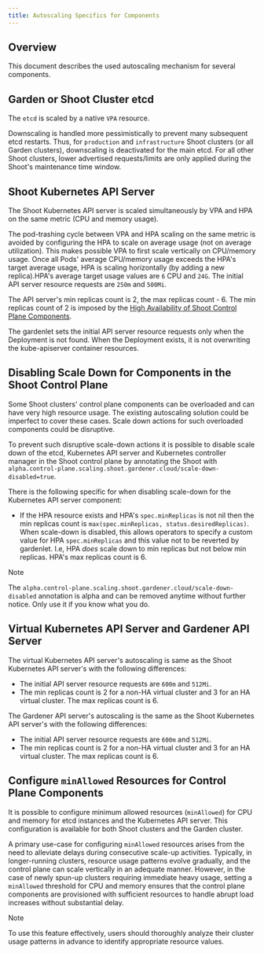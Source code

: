 ```yaml
---
title: Autoscaling Specifics for Components
---
```


## Overview

This document describes the used autoscaling mechanism for several components.

## Garden or Shoot Cluster etcd

The `etcd` is scaled by a native `VPA` resource.

Downscaling is handled more pessimistically to prevent many subsequent etcd restarts. Thus, for `production` and `infrastructure` Shoot clusters (or all Garden clusters), downscaling is deactivated for the main etcd. For all other Shoot clusters, lower advertised requests/limits are only applied during the Shoot's maintenance time window.

## Shoot Kubernetes API Server

The Shoot Kubernetes API server is scaled simultaneously by VPA and HPA on the same metric (CPU and memory usage).

The pod-trashing cycle between VPA and HPA scaling on the same metric is avoided by configuring the HPA to scale on average usage (not on average utilization).
This makes possible VPA to first scale vertically on CPU/memory usage.
Once all Pods' average CPU/memory usage exceeds the HPA's target average usage, HPA is scaling horizontally (by adding a new replica).HPA's average target usage values are `6` CPU and `24G`.
The initial API server resource requests are `250m` and `500Mi`.

The API server's min replicas count is 2, the max replicas count - 6.
The min replicas count of 2 is imposed by the [High Availability of Shoot Control Plane Components](../development/high-availability-of-components.md#control-plane-components).

The gardenlet sets the initial API server resource requests only when the Deployment is not found. When the Deployment exists, it is not overwriting the kube-apiserver container resources.

## Disabling Scale Down for Components in the Shoot Control Plane

Some Shoot clusters' control plane components can be overloaded and can have very high resource usage. The existing autoscaling solution could be imperfect to cover these cases. Scale down actions for such overloaded components could be disruptive.

To prevent such disruptive scale-down actions it is possible to disable scale down of the etcd, Kubernetes API server and Kubernetes controller manager in the Shoot control plane by annotating the Shoot with `alpha.control-plane.scaling.shoot.gardener.cloud/scale-down-disabled=true`.

There is the following specific for when disabling scale-down for the Kubernetes API server component:
- If the HPA resource exists and HPA's `spec.minReplicas` is not nil then the min replicas count is `max(spec.minReplicas, status.desiredReplicas)`. When scale-down is disabled, this allows operators to specify a custom value for HPA `spec.minReplicas` and this value not to be reverted by gardenlet. I.e, HPA _does_ scale down to min replicas but not below min replicas. HPA's max replicas count is 6.

> [!NOTE]
> The `alpha.control-plane.scaling.shoot.gardener.cloud/scale-down-disabled` annotation is alpha and can be removed anytime without further notice. Only use it if you know what you do.

##  Virtual Kubernetes API Server and Gardener API Server

The virtual Kubernetes API server's autoscaling is same as the Shoot Kubernetes API server's with the following differences:
- The initial API server resource requests are `600m` and `512Mi`.
- The min replicas count is 2 for a non-HA virtual cluster and 3 for an HA virtual cluster. The max replicas count is 6.

The Gardener API server's autoscaling is the same as the Shoot Kubernetes API server's with the following differences:
- The initial API server resource requests are `600m` and `512Mi`.
- The min replicas count is 2 for a non-HA virtual cluster and 3 for an HA virtual cluster. The max replicas count is 6.

## Configure `minAllowed` Resources for Control Plane Components

It is possible to configure minimum allowed resources (`minAllowed`) for CPU and memory for etcd instances and the Kubernetes API server.
This configuration is available for both Shoot clusters and the Garden cluster.

A primary use-case for configuring `minAllowed` resources arises from the need to alleviate delays during consecutive scale-up activities.
Typically, in longer-running clusters, resource usage patterns evolve gradually, and the control plane can scale vertically in an adequate manner.
However, in the case of newly spun-up clusters requiring immediate heavy usage, setting a `minAllowed` threshold for CPU and memory ensures that the control plane components are provisioned with sufficient resources to handle abrupt load increases without substantial delay.

> [!NOTE]
> To use this feature effectively, users should thoroughly analyze their cluster usage patterns in advance to identify appropriate resource values.
